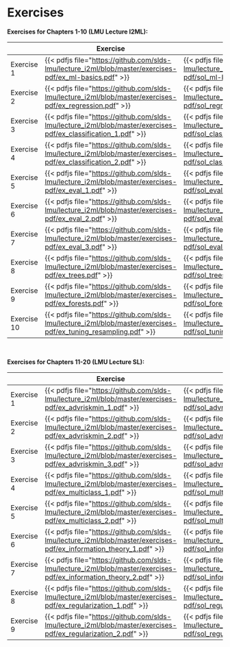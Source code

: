 # Exercises

__Exercises for Chapters 1-10 (LMU Lecture I2ML):__

|            | Exercise    | Solution |
| ---------| -------------- | -------------|
| Exercise 1 | {{< pdfjs file="https://github.com/slds-lmu/lecture_i2ml/blob/master/exercises-pdf/ex_ml-basics.pdf" >}} | {{< pdfjs file="https://github.com/slds-lmu/lecture_i2ml/blob/master/exercises-pdf/sol_ml-basics.pdf" >}} |
| Exercise 2 | {{< pdfjs file="https://github.com/slds-lmu/lecture_i2ml/blob/master/exercises-pdf/ex_regression.pdf" >}} | {{< pdfjs file="https://github.com/slds-lmu/lecture_i2ml/blob/master/exercises-pdf/sol_regression.pdf" >}} |
| Exercise 3 | {{< pdfjs file="https://github.com/slds-lmu/lecture_i2ml/blob/master/exercises-pdf/ex_classification_1.pdf" >}} | {{< pdfjs file="https://github.com/slds-lmu/lecture_i2ml/blob/master/exercises-pdf/sol_classification_1.pdf" >}} |
| Exercise 4 | {{< pdfjs file="https://github.com/slds-lmu/lecture_i2ml/blob/master/exercises-pdf/ex_classification_2.pdf" >}} | {{< pdfjs file="https://github.com/slds-lmu/lecture_i2ml/blob/master/exercises-pdf/sol_classification_2.pdf" >}} |
| Exercise 5 | {{< pdfjs file="https://github.com/slds-lmu/lecture_i2ml/blob/master/exercises-pdf/ex_eval_1.pdf" >}} | {{< pdfjs file="https://github.com/slds-lmu/lecture_i2ml/blob/master/exercises-pdf/sol_eval_1.pdf" >}} |
| Exercise 6 | {{< pdfjs file="https://github.com/slds-lmu/lecture_i2ml/blob/master/exercises-pdf/ex_eval_2.pdf" >}} | {{< pdfjs file="https://github.com/slds-lmu/lecture_i2ml/blob/master/exercises-pdf/sol_eval_2.pdf" >}} |
| Exercise 7 | {{< pdfjs file="https://github.com/slds-lmu/lecture_i2ml/blob/master/exercises-pdf/ex_eval_3.pdf" >}} | {{< pdfjs file="https://github.com/slds-lmu/lecture_i2ml/blob/master/exercises-pdf/sol_eval_3.pdf" >}} |
| Exercise 8 | {{< pdfjs file="https://github.com/slds-lmu/lecture_i2ml/blob/master/exercises-pdf/ex_trees.pdf" >}} | {{< pdfjs file="https://github.com/slds-lmu/lecture_i2ml/blob/master/exercises-pdf/sol_trees.pdf" >}} |
| Exercise 9 | {{< pdfjs file="https://github.com/slds-lmu/lecture_i2ml/blob/master/exercises-pdf/ex_forests.pdf" >}} | {{< pdfjs file="https://github.com/slds-lmu/lecture_i2ml/blob/master/exercises-pdf/sol_forests.pdf" >}} |
| Exercise 10 | {{< pdfjs file="https://github.com/slds-lmu/lecture_i2ml/blob/master/exercises-pdf/ex_tuning_resampling.pdf" >}} | {{< pdfjs file="https://github.com/slds-lmu/lecture_i2ml/blob/master/exercises-pdf/sol_tuning_resampling.pdf" >}} |

<br>

__Exercises for Chapters 11-20 (LMU Lecture SL):__

|            | Exercise    | Solution |
| ---------| -------------- | -------------|
| Exercise 1 | {{< pdfjs file="https://github.com/slds-lmu/lecture_i2ml/blob/master/exercises-pdf/ex_advriskmin_1.pdf" >}} | {{< pdfjs file="https://github.com/slds-lmu/lecture_i2ml/blob/master/exercises-pdf/sol_advriskmin_1.pdf" >}} |
| Exercise 2 | {{< pdfjs file="https://github.com/slds-lmu/lecture_i2ml/blob/master/exercises-pdf/ex_advriskmin_2.pdf" >}} | {{< pdfjs file="https://github.com/slds-lmu/lecture_i2ml/blob/master/exercises-pdf/sol_advriskmin_2.pdf" >}} |
| Exercise 3 | {{< pdfjs file="https://github.com/slds-lmu/lecture_i2ml/blob/master/exercises-pdf/ex_advriskmin_3.pdf" >}} | {{< pdfjs file="https://github.com/slds-lmu/lecture_i2ml/blob/master/exercises-pdf/sol_advriskmin_3.pdf" >}} |
| Exercise 4 | {{< pdfjs file="https://github.com/slds-lmu/lecture_i2ml/blob/master/exercises-pdf/ex_multiclass_1.pdf" >}} | {{< pdfjs file="https://github.com/slds-lmu/lecture_i2ml/blob/master/exercises-pdf/sol_multiclass_1.pdf" >}} |
| Exercise 5 | {{< pdfjs file="https://github.com/slds-lmu/lecture_i2ml/blob/master/exercises-pdf/ex_multiclass_2.pdf" >}} | {{< pdfjs file="https://github.com/slds-lmu/lecture_i2ml/blob/master/exercises-pdf/sol_multiclass_2.pdf" >}} |
| Exercise 6 | {{< pdfjs file="https://github.com/slds-lmu/lecture_i2ml/blob/master/exercises-pdf/ex_information_theory_1.pdf" >}} | {{< pdfjs file="https://github.com/slds-lmu/lecture_i2ml/blob/master/exercises-pdf/sol_information_theory_1.pdf" >}} |
| Exercise 7 | {{< pdfjs file="https://github.com/slds-lmu/lecture_i2ml/blob/master/exercises-pdf/ex_information_theory_2.pdf" >}} | {{< pdfjs file="https://github.com/slds-lmu/lecture_i2ml/blob/master/exercises-pdf/sol_information_theory_2.pdf" >}} |
| Exercise 8 | {{< pdfjs file="https://github.com/slds-lmu/lecture_i2ml/blob/master/exercises-pdf/ex_regularization_1.pdf" >}} | {{< pdfjs file="https://github.com/slds-lmu/lecture_i2ml/blob/master/exercises-pdf/sol_regularization_1.pdf" >}} |
| Exercise 9 | {{< pdfjs file="https://github.com/slds-lmu/lecture_i2ml/blob/master/exercises-pdf/ex_regularization_2.pdf" >}} | {{< pdfjs file="https://github.com/slds-lmu/lecture_i2ml/blob/master/exercises-pdf/sol_regularization_2.pdf" >}} |
